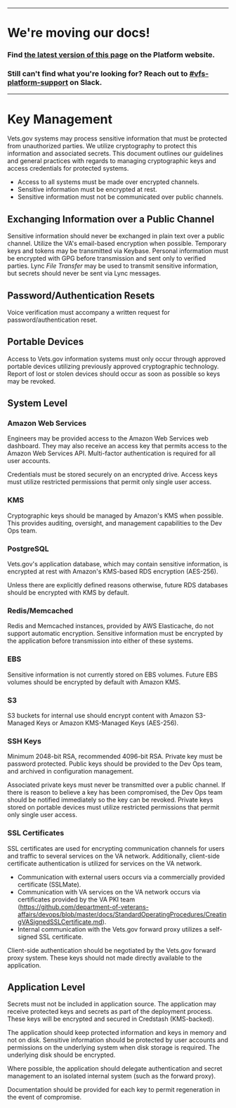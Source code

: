 ----

# We're moving our docs! 
### Find [the latest version of this page](https://depo-platform-documentation.scrollhelp.site/developer-docs/Key-Management.1886879804.html) on the Platform website.

### Still can't find what you're looking for? Reach out to [#vfs-platform-support](https://dsva.slack.com/archives/CBU0KDSB1) on Slack.

----
# Key Management

Vets.gov systems may process sensitive information that must be protected from unauthorized parties. We utilize cryptography to protect this information and associated secrets. This document outlines our guidelines and general practices with regards to managing cryptographic keys and access credentials for protected systems.

* Access to all systems must be made over encrypted channels.
* Sensitive information must be encrypted at rest.
* Sensitive information must not be communicated over public channels.

## Exchanging Information over a Public Channel

Sensitive information should never be exchanged in plain text over a public channel. Utilize the VA's email-based encryption when possible. Temporary keys and tokens may be transmitted via Keybase. Personal information must be encrypted with GPG before transmission and sent only to verified parties. Lync _File Transfer_ may be used to transmit sensitive information, but secrets should never be sent via Lync messages.  

## Password/Authentication Resets

Voice verification must accompany a written request for password/authentication reset.

## Portable Devices

Access to Vets.gov information systems must only occur through approved portable devices utilizing previously approved cryptographic technology. Report of lost or stolen devices should occur as soon as possible so keys may be revoked.

## System Level

### Amazon Web Services

Engineers may be provided access to the Amazon Web Services web dashboard. They may also receive an access key that permits access to the Amazon Web Services API. Multi-factor authentication is required for all user accounts.

Credentials must be stored securely on an encrypted drive. Access keys must utilize restricted permissions that permit only single user access.

### KMS

Cryptographic keys should be managed by Amazon's KMS when possible. This provides auditing, oversight, and management capabilities to the Dev Ops team.

### PostgreSQL

Vets.gov's application database, which may contain sensitive information, is
encrypted at rest with Amazon's KMS-based RDS encryption (AES-256).

Unless there are explicitly defined reasons otherwise, future RDS databases should be encrypted with KMS by default.

### Redis/Memcached

Redis and Memcached instances, provided by AWS Elasticache, do not support automatic encryption. Sensitive information must be encrypted by the application before transmission into either of these systems.

### EBS

Sensitive information is not currently stored on EBS volumes. Future EBS volumes should be encrypted by default with Amazon KMS.

### S3

S3 buckets for internal use should encrypt content with Amazon S3-Managed Keys
or Amazon KMS-Managed Keys (AES-256).

### SSH Keys

Minimum 2048-bit RSA, recommended 4096-bit RSA. Private key must be password protected. Public keys should be provided to the Dev Ops team, and archived in configuration management.

Associated private keys must never be transmitted over a public channel. If there is reason to believe a key has been compromised, the Dev Ops team should be notified immediately so the key can be revoked. Private keys stored on portable devices must utilize restricted permissions that permit only single user access.

### SSL Certificates

SSL certificates are used for encrypting communication channels for users and traffic to several services on the VA network. Additionally, client-side certificate authentication is utilized for services on the VA network.

* Communication with external users occurs via a commercially provided certificate (SSLMate).
* Communication with VA services on the VA network occurs via certificates provided by the VA PKI team (https://github.com/department-of-veterans-affairs/devops/blob/master/docs/StandardOperatingProcedures/CreatingVASignedSSLCertificate.md).
* Internal communication with the Vets.gov forward proxy utilizes a self-signed
  SSL certificate.

Client-side authentication should be negotiated by the Vets.gov forward proxy system. These keys should not made directly available to the application.

## Application Level

Secrets must not be included in application source. The application may receive protected keys and secrets as part of the deployment process. These keys will be encrypted and secured in Credstash (KMS-backed).

The application should keep protected information and keys in memory and not on disk. Sensitive information should be protected by user accounts and permissions on the underlying system when disk storage is required. The underlying disk should be encrypted.

Where possible, the application should delegate authentication and secret management to an isolated internal system (such as the forward proxy).

Documentation should be provided for each key to permit regeneration in the event of compromise.
